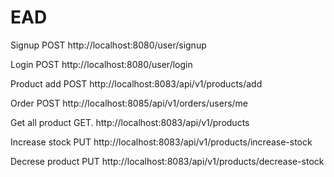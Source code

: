 # EAD

 
Signup
POST http://localhost:8080/user/signup

Login 
POST http://localhost:8080/user/login

Product add
POST http://localhost:8083/api/v1/products/add

Order
POST http://localhost:8085/api/v1/orders/users/me

Get all product
GET.  http://localhost:8083/api/v1/products

Increase stock
PUT http://localhost:8083/api/v1/products/increase-stock

Decrese product
PUT http://localhost:8083/api/v1/products/decrease-stock

